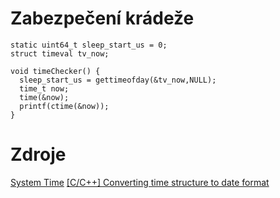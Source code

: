 # Zabezpečení krádeže
```
static uint64_t sleep_start_us = 0;
struct timeval tv_now;

void timeChecker() {
  sleep_start_us = gettimeofday(&tv_now,NULL);
  time_t now;
  time(&now);
  printf(ctime(&now));
}
```

# Zdroje
[System Time](https://docs.espressif.com/projects/esp-idf/en/latest/esp32/api-reference/system/system_time.html)
[[C/C++] Converting time structure to date format](https://ubuntuforums.org/archive/index.php/t-1114250.html)